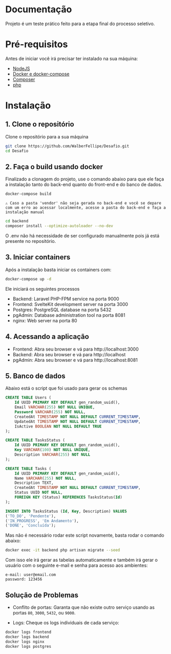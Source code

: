 # Documentação
Projeto é um teste prático feito para a etapa final do processo seletivo.

# Pré-requisitos

Antes de iniciar você irá precisar ter instalado na sua máquina:

- [NodeJS](https://nodejs.org/pt)
- [Docker e docker-compose](https://docs.docker.com/)
- [Composer](https://getcomposer.org/)
- [php](https://www.php.net/)

# Instalação

## 1. Clone o repositório
Clone o repositório para a sua máquina

```sh
git clone https://github.com/WalberFellipe/Desafio.git
cd Desafio
```

## 2. Faça o build usando docker
Finalizado a clonagem do projeto, use o comando abaixo para que ele faça a instalação tanto do back-end quanto do front-end e do banco de dados.

```sh
docker-compose build
```

`⚠️ Caso a pasta 'vendor' não seja gerada no back-end e você se depare com um erro ao acessar localmente, acesse a pasta do back-end e faça a instalação manual`

```sh
cd backend
composer install --optimize-autoloader --no-dev
```

O .env não há necessidade de ser configurado manualmente pois já está presente no repositório.

## 3. Iniciar containers
Após a instalação basta iniciar os containers com:
```sh
docker-compose up -d
```

Ele iniciará os seguintes processos

- Backend: Laravel PHP-FPM service na porta 9000
- Frontend: SvelteKit development server na porta 3000
- Postgres: PostgreSQL database na porta 5432
- pgAdmin: Database administration tool na porta 8081
- nginx: Web server na porta 80

## 4. Acessando a aplicação

- Frontend: Abra seu browser e vá para http://localhost:3000
- Backend: Abra seu browser e vá para http://localhost
- pgAdmin: Abra seu browser e vá para http://localhost:8081

## 5. Banco de dados

Abaixo está o script que foi usado para gerar os schemas

```sql
CREATE TABLE Users (
    Id UUID PRIMARY KEY DEFAULT gen_random_uuid(),
    Email VARCHAR(255) NOT NULL UNIQUE,
    Password VARCHAR(255) NOT NULL,
    CreatedAt TIMESTAMP NOT NULL DEFAULT CURRENT_TIMESTAMP,
    UpdatedAt TIMESTAMP NOT NULL DEFAULT CURRENT_TIMESTAMP,
    IsActive BOOLEAN NOT NULL DEFAULT TRUE
);

CREATE TABLE TasksStatus (
    Id UUID PRIMARY KEY DEFAULT gen_random_uuid(),
    Key VARCHAR(100) NOT NULL UNIQUE,
    Description VARCHAR(255) NOT NULL
);

CREATE TABLE Tasks (
    Id UUID PRIMARY KEY DEFAULT gen_random_uuid(),
    Name VARCHAR(255) NOT NULL,
    Description TEXT,
    CreatedAt TIMESTAMP NOT NULL DEFAULT CURRENT_TIMESTAMP,
    Status UUID NOT NULL,
    FOREIGN KEY (Status) REFERENCES TasksStatus(Id)
);

INSERT INTO TasksStatus (Id, Key, Description) VALUES
('TO_DO', 'Pendente'),
('IN_PROGRESS', 'Em Andamento'),
('DONE', 'Concluída');
```

Mas não é necessário rodar este script novamente, basta rodar o comando abaixo:
```sh
docker exec -it backend php artisan migrate --seed
```
Com isso ele irá gerar as tabelas automaticamente e também irá gerar o usuário com o seguinte e-mail e senha para acesso aos ambientes:
```
e-mail: user@email.com
password: 123456

```

## Solução de Problemas

- Conflito de portas: Garanta que não existe outro serviço usando as portas `80`, `3000`, `5432`, ou `9000`.
  
- Logs: Cheque os logs individuais de cada serviço:
  
```sh
docker logs frontend
docker logs backend
docker logs nginx
docker logs postgres
```